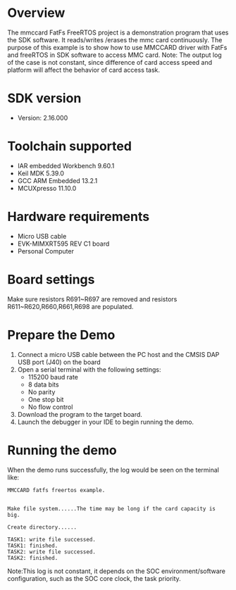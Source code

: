 Overview
========
The mmccard FatFs FreeRTOS project is a demonstration program that uses the SDK software. It reads/writes
/erases the mmc card continuously. The purpose of this example is to show how to use MMCCARD driver
with FatFs and freeRTOS in SDK software to access MMC card.
Note: The output log of the case is not constant, since difference of card access speed and platform will affect the behavior of card access task.

SDK version
===========
- Version: 2.16.000

Toolchain supported
===================
- IAR embedded Workbench  9.60.1
- Keil MDK  5.39.0
- GCC ARM Embedded  13.2.1
- MCUXpresso  11.10.0

Hardware requirements
=====================
- Micro USB cable
- EVK-MIMXRT595 REV C1 board
- Personal Computer

Board settings
==============
Make sure resistors R691~R697 are removed and resistors R611~R620,R660,R661,R698 are populated.

Prepare the Demo
================
1.  Connect a micro USB cable between the PC host and the CMSIS DAP USB port (J40) on the board
2.  Open a serial terminal with the following settings:
    - 115200 baud rate
    - 8 data bits
    - No parity
    - One stop bit
    - No flow control
3.  Download the program to the target board.
4.  Launch the debugger in your IDE to begin running the demo.

Running the demo
================
When the demo runs successfully, the log would be seen on the terminal like:
~~~~~~~~~~~~~~~~~~~~~~~~~~~~~~~~~~~~~~~~~~~~~~~~~~~~~~~~~~~~~~~~~~~~~~~~~~~~~~~~~~
MMCCARD fatfs freertos example.


Make file system......The time may be long if the card capacity is big.

Create directory......

TASK1: write file successed.
TASK1: finished.
TASK2: write file successed.
TASK2: finished.
~~~~~~~~~~~~~~~~~~~~~~~~~~~~~~~~~~~~~~~~~~~~~~~~~~~~~~~~~~~~~~~~~~~~~~~~~~~~~~~~~~~~~
Note:This log is not constant, it depends on the SOC environment/software configuration, such as the SOC core clock, the task priority.
